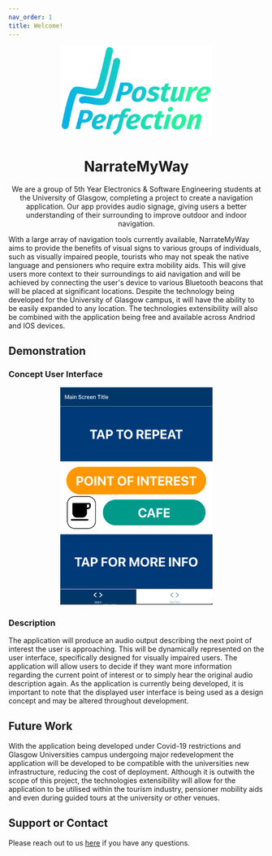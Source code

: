 ```yaml
---
nav_order: 1
title: Welcome!
---
```


<div align="center"> 
  <img src="images/logo.svg" alt="Logo for NarrateMyWay" width="300">
</div>

<div align="center"> 
  <h1 class="fw-300">NarrateMyWay</h1>
</div>

<div align="center" class="fs-6 fw-300"> 
  We are a group of 5th Year Electronics & Software Engineering students at the University of Glasgow, completing a project to create a navigation application. Our app provides audio signage, giving users a better understanding of their surrounding to improve outdoor and indoor navigation.
</div>

With a large array of navigation tools currently available, NarrateMyWay aims to provide the benefits of visual signs to various groups of individuals, such as visually impaired people, tourists who may not speak the native language and pensioners who require extra mobility aids. This will give users more context to their surroundings to aid navigation and will be achieved by connecting the user's device to various Bluetooth beacons that will be placed at significant locations. Despite the technology being developed for the University of Glasgow campus, it will have the ability to be easily expanded to any location. The technologies extensibility will also be combined with the application being free and available across Andriod and IOS devices.

## Demonstration

### Concept User Interface

<div align="center"> 
  <img src="images/ui-image.png" alt="Logo for NarrateMyWay" width="300">
</div>

### Description

The application will produce an audio output describing the next point of interest the user is approaching. This will be dynamically represented on the user interface, specifically designed for visually impaired users. The application will allow users to decide if they want more information regarding the current point of interest or to simply hear the original audio description again. As the application is currently being developed, it is important to note that the displayed user interface is being used as a design concept and may be altered throughout development. 

## Future Work

With the application being developed under Covid-19 restrictions and Glasgow Universities campus undergoing major redevelopment the application will be developed to be compatible with the universities new infrastructure, reducing the cost of deployment. Although it is outwith the scope of this project, the technologies extensibility will allow for the application to be utilised within the tourism industry, pensioner mobility aids and even during guided tours at the university or other venues. 

## Support or Contact

Please reach out to us [here](/about-us) if you have any questions.
